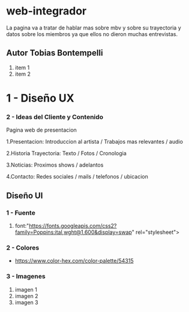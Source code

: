 # web-integrador

La pagina va a tratar de hablar mas sobre mbv y sobre su trayectoria y datos sobre los miembros ya que ellos no dieron muchas entrevistas.

## Autor Tobias Bontempelli 

1. item 1
2. item 2

# 1 - Diseño UX

### 2 - Ideas del Cliente y Contenido
Pagina web de presentacion

1.Presentacion: Introduccion al artista / Trabajos mas relevantes / audio

2.Historia Trayectoria: Texto / Fotos / Cronologia

3.Noticias: Proximos shows / adelantos

4.Contacto: Redes sociales / mails / telefonos / ubicacion



## Diseño UI

### 1 - Fuente
 
 1. font:"https://fonts.googleapis.com/css2?family=Poppins:ital,wght@1,600&display=swap" rel="stylesheet">



### 2 - Colores

- https://www.color-hex.com/color-palette/54315

### 3 - Imagenes

1. imagen 1 
2. imagen 2
3. imagen 3

